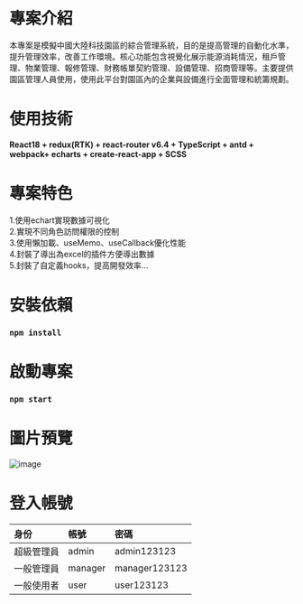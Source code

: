 # 專案介紹
本專案是模擬中國大陸科技園區的綜合管理系統，目的是提高管理的自動化水準，提升管理效率，改善工作環境。核心功能包含視覺化展示能源消耗情況，租戶管理、物業管理、報修管理、財務帳單契約管理、設備管理、招商管理等。主要提供園區管理人員使用，使用此平台對園區內的企業與設備進行全面管理和統籌規劃。
# 使用技術
**React18 + redux(RTK) + react-router v6.4 + TypeScript + antd + webpack+ echarts + create-react-app + SCSS** 
# 專案特色
1.使用echart實現數據可視化  
2.實現不同角色訪問權限的控制  
3.使用懶加載、useMemo、useCallback優化性能  
4.封裝了導出為excel的插件方便導出數據  
5.封裝了自定義hooks，提高開發效率...
# 安裝依賴
### `npm install`
# 啟動專案
### `npm start`
# 圖片預覽
![image](https://github.com/user-attachments/assets/bfe0222d-aeb0-491b-a648-31557832f56f)
# 登入帳號
| 身份 | 帳號 | 密碼 |
| :-----| :---- | :---- |
| 超級管理員 | admin | admin123123 |
| 一般管理員 | manager | manager123123 |
| 一般使用者 | user | user123123 | 

